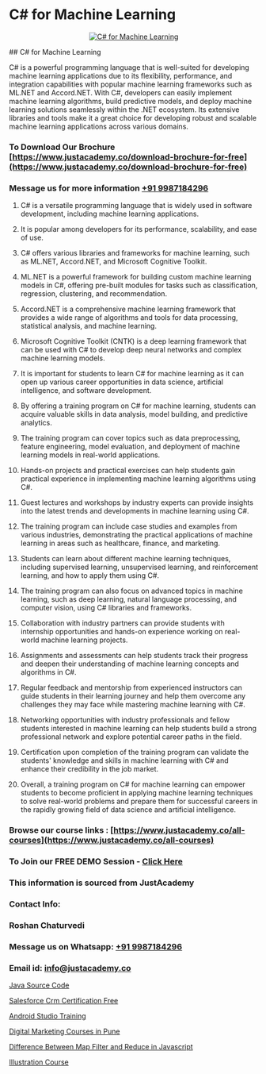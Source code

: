 # C# for Machine Learning

<p align="center">
  <a href="https://justacademy.co/course-detail/machine-learning">
    <img src="https://justacademy.co/storage2/course_image/1709713428_course_image.webp" alt="C# for Machine Learning">
  </a>
</p>
## C# for Machine Learning

C# is a powerful programming language that is well-suited for developing machine learning applications due to its flexibility, performance, and integration capabilities with popular machine learning frameworks such as ML.NET and Accord.NET. With C#, developers can easily implement machine learning algorithms, build predictive models, and deploy machine learning solutions seamlessly within the .NET ecosystem. Its extensive libraries and tools make it a great choice for developing robust and scalable machine learning applications across various domains.
### To Download Our Brochure [https://www.justacademy.co/download-brochure-for-free](https://www.justacademy.co/download-brochure-for-free)
### Message us for more information [+91 9987184296](https://api.whatsapp.com/send?phone=919987184296)
1) C# is a versatile programming language that is widely used in software development, including machine learning applications.

2) It is popular among developers for its performance, scalability, and ease of use.

3) C# offers various libraries and frameworks for machine learning, such as ML.NET, Accord.NET, and Microsoft Cognitive Toolkit.

4) ML.NET is a powerful framework for building custom machine learning models in C#, offering pre-built modules for tasks such as classification, regression, clustering, and recommendation.

5) Accord.NET is a comprehensive machine learning framework that provides a wide range of algorithms and tools for data processing, statistical analysis, and machine learning.

6) Microsoft Cognitive Toolkit (CNTK) is a deep learning framework that can be used with C# to develop deep neural networks and complex machine learning models.

7) It is important for students to learn C# for machine learning as it can open up various career opportunities in data science, artificial intelligence, and software development.

8) By offering a training program on C# for machine learning, students can acquire valuable skills in data analysis, model building, and predictive analytics.

9) The training program can cover topics such as data preprocessing, feature engineering, model evaluation, and deployment of machine learning models in real-world applications.

10) Hands-on projects and practical exercises can help students gain practical experience in implementing machine learning algorithms using C#.

11) Guest lectures and workshops by industry experts can provide insights into the latest trends and developments in machine learning using C#.

12) The training program can include case studies and examples from various industries, demonstrating the practical applications of machine learning in areas such as healthcare, finance, and marketing.

13) Students can learn about different machine learning techniques, including supervised learning, unsupervised learning, and reinforcement learning, and how to apply them using C#.

14) The training program can also focus on advanced topics in machine learning, such as deep learning, natural language processing, and computer vision, using C# libraries and frameworks.

15) Collaboration with industry partners can provide students with internship opportunities and hands-on experience working on real-world machine learning projects.

16) Assignments and assessments can help students track their progress and deepen their understanding of machine learning concepts and algorithms in C#.

17) Regular feedback and mentorship from experienced instructors can guide students in their learning journey and help them overcome any challenges they may face while mastering machine learning with C#.

18) Networking opportunities with industry professionals and fellow students interested in machine learning can help students build a strong professional network and explore potential career paths in the field.

19) Certification upon completion of the training program can validate the students' knowledge and skills in machine learning with C# and enhance their credibility in the job market.

20) Overall, a training program on C# for machine learning can empower students to become proficient in applying machine learning techniques to solve real-world problems and prepare them for successful careers in the rapidly growing field of data science and artificial intelligence.

### Browse our course links : [https://www.justacademy.co/all-courses](https://www.justacademy.co/all-courses) 
### To Join our FREE DEMO Session - [Click Here](https://www.justacademy.co/register-for-course-demo)


### This information is sourced from JustAcademy
### Contact Info:
### Roshan Chaturvedi
### Message us on Whatsapp: [+91 9987184296](https://api.whatsapp.com/send?phone=919987184296)
### Email id: [info@justacademy.co](mailto:info@justacademy.co)
                
[Java Source Code](https://www.linkedin.com/pulse/java-source-code-software-training-sunnyvale-rjwbe?trackingId=pTFEkwEcBjOXaFeFs%2FVtHA%3D%3D&lipi=urn%3Ali%3Apage%3Ad_flagship3_company_admin%3BgNIctfNSRRalW%2Bl%2FNV6xXQ%3D%3D)

[Salesforce Crm Certification Free](https://www.linkedin.com/pulse/salesforce-crm-certification-free-justacademy-san-jose-xkatf?trackingId=NY1iIm8jbjZDFKyua1oJ%2Fg%3D%3D&lipi=urn%3Ali%3Apage%3Ad_flagship3_company_admin%3BfKLFXm%2FbTECg8F%2B%2F6%2BCWqA%3D%3D)

[Android Studio Training](https://medium.com/@shivamja27/android-studio-training-6254963f357a)

[Digital Marketing Courses in Pune](https://medium.com/@surajvaishnav5015/digital-marketing-courses-in-pune-90a52bf135f2)

[Difference Between Map Filter and Reduce in Javascript](https://justacademyin.github.io/justacademy/difference-between-map-filter-and-reduce-in-javascript)

[Illustration Course](https://justacademyin.github.io/justacademy/illustration-course)

